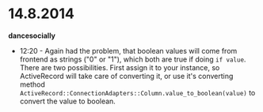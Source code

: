 # 14.8.2014

**dancesocially**

- 12:20 - Again had the problem, that boolean values will come from frontend as strings ("0" or "1"), which both are true if doing `if value`. There are two possibilities. First assign it to your instance, so ActiveRecord will take care of converting it, or use it's converting method `ActiveRecord::ConnectionAdapters::Column.value_to_boolean(value)` to convert the value to boolean.

